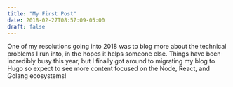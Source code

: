 ```yaml
---
title: "My First Post"
date: 2018-02-27T08:57:09-05:00
draft: false 
---
```


One of my resolutions going into 2018 was to blog more about the technical problems I run into, in the hopes it helps someone else. Things have been incredibly busy this year, but I finally got around to migrating my blog to Hugo so expect to see more content focused on the Node, React, and Golang ecosystems!
